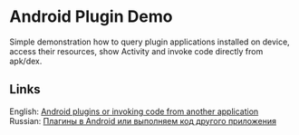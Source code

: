 # Android Plugin Demo

Simple demonstration how to query plugin applications installed on device, access their resources, show Activity and invoke code directly from apk/dex.

## Links

English: [Android plugins or invoking code from another application](https://medium.com/@annimon119/android-plugins-or-invoking-code-from-another-application-1241427c504b)  
Russian: [Плагины в Android или выполняем код другого приложения](http://annimon.com/article/2168)
